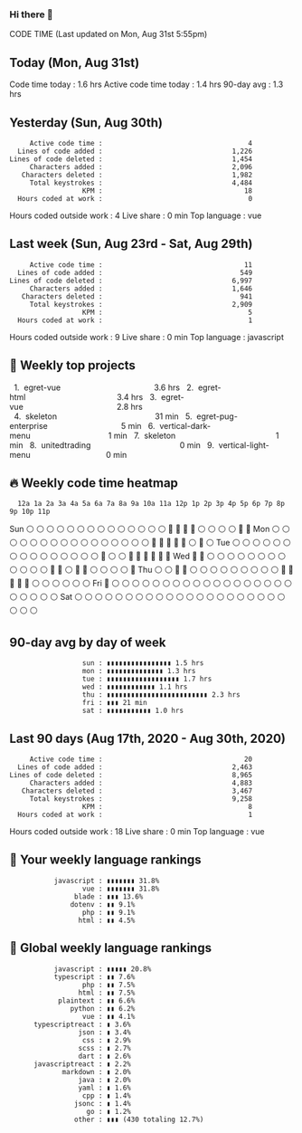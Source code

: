 ### Hi there 👋

<!--
**naime-hossain/naime-hossain** is a ✨ _special_ ✨ repository because its `README.md` (this file) appears on your GitHub profile.

Here are some ideas to get you started:

- 🔭 I’m currently working on ...
- 🌱 I’m currently learning ...
- 👯 I’m looking to collaborate on ...
- 🤔 I’m looking for help with ...
- 💬 Ask me about ...
- 📫 How to reach me: ...
- 😄 Pronouns: ...
- ⚡ Fun fact: ...
-->
CODE TIME          (Last updated on Mon, Aug 31st 5:55pm)

Today (Mon, Aug 31st)
----------------------------------------------------------------
Code time today             :                            1.6 hrs
Active code time today      :                            1.4 hrs
90-day avg                  :                            1.3 hrs

Yesterday (Sun, Aug 30th)
-----------------------------------------------------------------
         Active code time :                                    4
      Lines of code added :                                1,226
    Lines of code deleted :                                1,454
         Characters added :                                2,096
       Characters deleted :                                1,982
         Total keystrokes :                                4,484
                      KPM :                                   18
      Hours coded at work :                                    0
 Hours coded outside work :                                    4
               Live share :                                0 min
             Top language :                                  vue

Last week (Sun, Aug 23rd - Sat, Aug 29th)
-----------------------------------------------------------------
         Active code time :                                   11
      Lines of code added :                                  549
    Lines of code deleted :                                6,997
         Characters added :                                1,646
       Characters deleted :                                  941
         Total keystrokes :                                2,909
                      KPM :                                    5
      Hours coded at work :                                    1
 Hours coded outside work :                                    9
               Live share :                                0 min
             Top language :                           javascript

  📂 Weekly top projects
  --------------------------------------------------------------
  1.  egret-vue                                          3.6 hrs
  2.  egret-html                                         3.4 hrs
  3.  egret-vue                                          2.8 hrs
  4.  skeleton                                            31 min
  5.  egret-pug-enterprise                                 5 min
  6.  vertical-dark-menu                                   1 min
  7.  skeleton                                             1 min
  8.  unitedtrading                                        0 min
  9.  vertical-light-menu                                  0 min

  🔥 Weekly code time heatmap
  --------------------------------------------------------------
      12a 1a 2a 3a 4a 5a 6a 7a 8a 9a 10a 11a 12p 1p 2p 3p 4p 5p 6p 7p 8p 9p 10p 11p 
  Sun ⚪ ⚪ ⚪ ⚪ ⚪ ⚪ ⚪ ⚪ ⚪ ⚪ ⚪ ⚪ ⚪ ⚪ 🔵 🔵 🔵 🔵 ⚪ ⚪ ⚪ ⚪ 🔵 🔵 
  Mon ⚪ ⚪ ⚪ ⚪ ⚪ ⚪ ⚪ ⚪ ⚪ ⚪ ⚪ ⚪ ⚪ ⚪ ⚪ ⚪ 🔵 🔵 🔵 🔵 🔵 ⚪ 🔵 ⚪ 
  Tue ⚪ ⚪ ⚪ ⚪ ⚪ ⚪ ⚪ ⚪ ⚪ ⚪ ⚪ ⚪ ⚪ ⚪ ⚪ 🔵 ⚪ ⚪ 🔵 🔵 🔵 🔵 🔵 🔵 
  Wed 🔵 🔵 ⚪ ⚪ ⚪ ⚪ ⚪ ⚪ ⚪ ⚪ ⚪ ⚪ ⚪ ⚪ 🔵 🔵 ⚪ 🔵 🔵 ⚪ ⚪ ⚪ ⚪ 🔵 
  Thu ⚪ ⚪ 🔵 🔵 ⚪ ⚪ ⚪ ⚪ ⚪ ⚪ ⚪ ⚪ ⚪ 🔵 🔵 🔵 🔵 🔵 ⚪ ⚪ ⚪ ⚪ ⚪ ⚪ 
  Fri 🔵 ⚪ ⚪ ⚪ ⚪ ⚪ ⚪ ⚪ ⚪ ⚪ ⚪ ⚪ ⚪ ⚪ ⚪ ⚪ ⚪ ⚪ ⚪ ⚪ ⚪ ⚪ ⚪ ⚪ 
  Sat ⚪ ⚪ ⚪ ⚪ ⚪ ⚪ ⚪ ⚪ ⚪ ⚪ ⚪ ⚪ ⚪ ⚪ ⚪ ⚪ ⚪ ⚪ ⚪ ⚪ ⚪ ⚪ ⚪ ⚪ 

90-day avg by day of week
-----------------------------------------------------------------
                      sun : ▮▮▮▮▮▮▮▮▮▮▮▮▮▮▮▮ 1.5 hrs
                      mon : ▮▮▮▮▮▮▮▮▮▮▮▮▮▮ 1.3 hrs
                      tue : ▮▮▮▮▮▮▮▮▮▮▮▮▮▮▮▮▮▮ 1.7 hrs
                      wed : ▮▮▮▮▮▮▮▮▮▮▮▮ 1.1 hrs
                      thu : ▮▮▮▮▮▮▮▮▮▮▮▮▮▮▮▮▮▮▮▮▮▮▮▮▮ 2.3 hrs
                      fri : ▮▮▮ 21 min
                      sat : ▮▮▮▮▮▮▮▮▮▮▮ 1.0 hrs

Last 90 days (Aug 17th, 2020 - Aug 30th, 2020)
-----------------------------------------------------------------
         Active code time :                                   20
      Lines of code added :                                2,463
    Lines of code deleted :                                8,965
         Characters added :                                4,883
       Characters deleted :                                3,467
         Total keystrokes :                                9,258
                      KPM :                                    8
      Hours coded at work :                                    1
 Hours coded outside work :                                   18
               Live share :                                0 min
             Top language :                                  vue

🐲 Your weekly language rankings
-----------------------------------------------------------------
               javascript : ▮▮▮▮▮▮▮ 31.8%
                      vue : ▮▮▮▮▮▮▮ 31.8%
                    blade : ▮▮▮ 13.6%
                   dotenv : ▮▮ 9.1%
                      php : ▮▮ 9.1%
                     html : ▮▮ 4.5%

🐲 Global weekly language rankings
-----------------------------------------------------------------
               javascript : ▮▮▮▮▮ 20.8%
               typescript : ▮▮ 7.6%
                      php : ▮▮ 7.5%
                     html : ▮▮ 7.5%
                plaintext : ▮▮ 6.6%
                   python : ▮▮ 6.2%
                      vue : ▮▮ 4.1%
          typescriptreact : ▮ 3.6%
                     json : ▮ 3.4%
                      css : ▮ 2.9%
                     scss : ▮ 2.7%
                     dart : ▮ 2.6%
          javascriptreact : ▮ 2.2%
                 markdown : ▮ 2.0%
                     java : ▮ 2.0%
                     yaml : ▮ 1.6%
                      cpp : ▮ 1.4%
                    jsonc : ▮ 1.4%
                       go : ▮ 1.2%
                    other : ▮▮▮ (430 totaling 12.7%)



